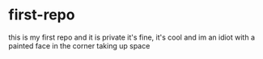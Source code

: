 # first-repo
this is my first repo and it is private
it's fine, it's cool
and im an idiot with a painted face
in the corner taking up space
